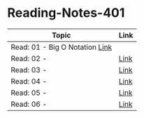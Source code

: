 # Reading-Notes-401




| Topic      | Link |
| ---------- | ----------- |
|   Read: 01 - Big O Notation [Link]()|
|   Read: 02 - |[Link]()|
|   Read: 03 -|[Link]()|
|   Read: 04 -|[Link]()|
|   Read: 05 -|[Link]()|
|   Read: 06 -  |[Link]()|




